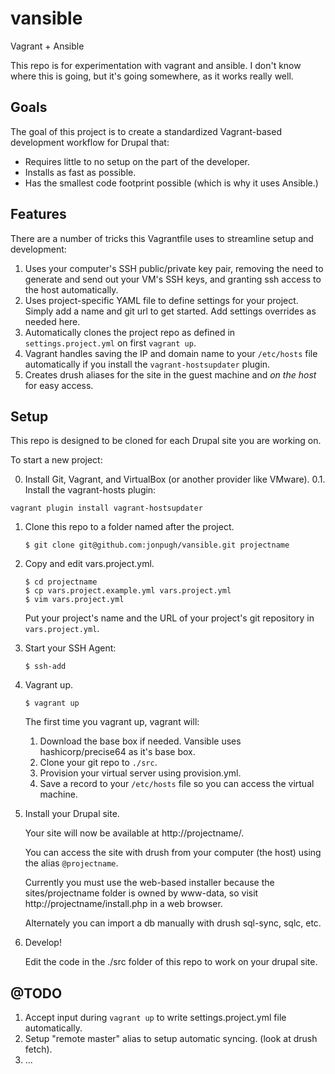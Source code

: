 vansible
========

Vagrant + Ansible

This repo is for experimentation with vagrant and ansible.  I don't know where this is going, but it's going somewhere, as it works really well.

Goals
-----

The goal of this project is to create a standardized Vagrant-based development workflow for Drupal that:

- Requires little to no setup on the part of the developer.
- Installs as fast as possible.
- Has the smallest code footprint possible (which is why it uses Ansible.)

Features
--------

There are a number of tricks this Vagrantfile uses to streamline setup and development:

1. Uses your computer's SSH public/private key pair, removing the need to generate and send out your VM's SSH keys, and granting ssh access to the host automatically.
2. Uses project-specific YAML file to define settings for your project.  Simply add a name and git url to get started. Add settings overrides as needed here.
3. Automatically clones the project repo as defined in `settings.project.yml` on first `vagrant up`.
4. Vagrant handles saving the IP and domain name to your `/etc/hosts` file automatically if you install the `vagrant-hostsupdater` plugin.
5. Creates drush aliases for the site in the guest machine and *on the host* for easy access.


Setup
-----
This repo is designed to be cloned for each Drupal site you are working on.

To start a new project:

0. Install Git, Vagrant, and VirtualBox (or another provider like VMware).
0.1. Install the vagrant-hosts plugin:
  ```
  vagrant plugin install vagrant-hostsupdater
  ```
  
1. Clone this repo to a folder named after the project.

    ```
    $ git clone git@github.com:jonpugh/vansible.git projectname
    ```
2. Copy and edit vars.project.yml.

    ```
    $ cd projectname
    $ cp vars.project.example.yml vars.project.yml
    $ vim vars.project.yml
    ```

    Put your project's name and the URL of your project's git repository in
    `vars.project.yml`.

3. Start your SSH Agent:

    ```
    $ ssh-add
    ```

3. Vagrant up.

    ```
    $ vagrant up
    ```

    The first time you vagrant up, vagrant will:

    1. Download the base box if needed.
      Vansible uses hashicorp/precise64 as it's base box.
    2. Clone your git repo to `./src`.
    3. Provision your virtual server using provision.yml.
    4. Save a record to your `/etc/hosts` file so you can access the virtual machine.

4. Install your Drupal site.

    Your site will now be available at http://projectname/.

    You can access the site with drush from your computer (the host) using the alias `@projectname`.

    Currently you must use the web-based installer because the sites/projectname folder is owned by www-data, so visit http://projectname/install.php in a web browser.

    Alternately you can import a db manually with drush sql-sync, sqlc, etc.

5. Develop!

    Edit the code in the ./src folder of this repo to work on your drupal site.

@TODO
-----

1. Accept input during `vagrant up` to write settings.project.yml file automatically. 
2. Setup "remote master" alias to setup automatic syncing. (look at drush fetch).
3. ...
